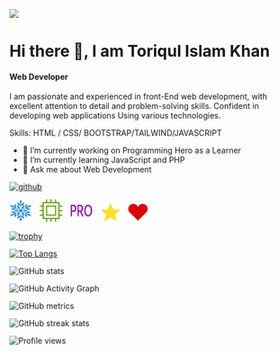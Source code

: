 ![](https://o.remove.bg/uploads/3e5f9c24-b9f2-4fa3-8819-6e6809d3383b/DSC_0001-removebg-preview.png)

# Hi there 👋, I am Toriqul Islam Khan
#### Web Developer

I am passionate and experienced in front-End web development, with excellent attention to detail and problem-solving skills. Confident in developing web applications Using various technologies.

Skills: HTML / CSS/ BOOTSTRAP/TAILWIND/JAVASCRIPT

- 🔭 I’m currently working on Programming Hero as a Learner 
- 🌱 I’m currently learning JavaScript and PHP 
- 💬 Ask me about Web Development 


[<img src='https://cdn.jsdelivr.net/npm/simple-icons@3.0.1/icons/github.svg' alt='github' height='40'>](https://github.com/Toriqul-Islam-khan)  

<a href='https://archiveprogram.github.com/'><img src='https://raw.githubusercontent.com/acervenky/animated-github-badges/master/assets/acbadge.gif' width='40' height='40'></a> <a href='https://docs.github.com/en/developers'><img src='https://raw.githubusercontent.com/acervenky/animated-github-badges/master/assets/devbadge.gif' width='40' height='40'></a> <a href='https://github.com/pricing'><img src='https://raw.githubusercontent.com/acervenky/animated-github-badges/master/assets/pro.gif' width='40' height='40'></a> <a href='https://stars.github.com/'><img src='https://raw.githubusercontent.com/acervenky/animated-github-badges/master/assets/starbadge.gif' width='35' height='35'></a> <a href='https://docs.github.com/en/github/supporting-the-open-source-community-with-github-sponsors'><img src='https://raw.githubusercontent.com/acervenky/animated-github-badges/master/assets/sponsorbadge.gif' width='35' height='35'></a> 

[![trophy](https://github-profile-trophy.vercel.app/?username=Toriqul-Islam-khan)](https://github.com/ryo-ma/github-profile-trophy)

[![Top Langs](https://github-readme-stats.vercel.app/api/top-langs/?username=Toriqul-Islam-khan)](https://github.com/anuraghazra/github-readme-stats)

![GitHub stats](https://github-readme-stats.vercel.app/api?username=Toriqul-Islam-khan&show_icons=true&count_private=true)  

![GitHub Activity Graph](https://activity-graph.herokuapp.com/graph?username=Toriqul-Islam-khan)  

![GitHub metrics](https://metrics.lecoq.io/Toriqul-Islam-khan)  

![GitHub streak stats](https://streak-stats.demolab.com/?user=Toriqul-Islam-khan)  

![Profile views](https://gpvc.arturio.dev/Toriqul-Islam-khan)  
